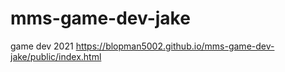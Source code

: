 # mms-game-dev-jake
game dev 2021
https://blopman5002.github.io/mms-game-dev-jake/public/index.html
